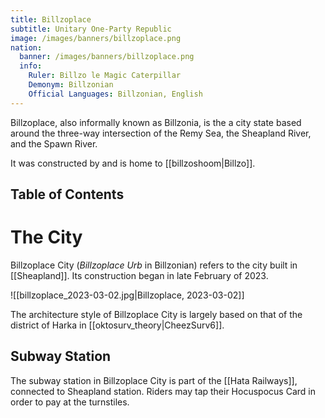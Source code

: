 ```yaml
---
title: Billzoplace
subtitle: Unitary One-Party Republic
image: /images/banners/billzoplace.png
nation:
  banner: /images/banners/billzoplace.png
  info:
    Ruler: Billzo le Magic Caterpillar
    Demonym: Billzonian
    Official Languages: Billzonian, English
---
```


Billzoplace, also informally known as Billzonia, is the a city state based around the three-way intersection of the Remy Sea, the Sheapland River, and the Spawn River.

It was constructed by and is home to [[billzoshoom|Billzo]].

## Table of Contents

# The City
Billzoplace City (*Billzoplace Urb* in Billzonian) refers to the city built in [[Sheapland]]. Its construction began in late February of 2023.

![[billzoplace_2023-03-02.jpg|Billzoplace, 2023-03-02]]

The architecture style of Billzoplace City is largely based on that of the district of Harka in [[oktosurv_theory|CheezSurv6]].

## Subway Station
The subway station in Billzoplace City is part of the [[Hata Railways]], connected to Sheapland station. Riders may tap their Hocuspocus Card in order to pay at the turnstiles.